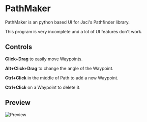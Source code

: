 # PathMaker

PathMaker is an python based UI for Jaci's Pathfinder library.

This program is very incomplete and a lot of UI features don't work.

## Controls

<b>Click+Drag</b> to easily move Waypoints.

<b>Alt+Click+Drag</b> to change the angle of the Waypoint.

<b>Ctrl+Click</b> in the middle of Path to add a new Waypoint.

<b>Ctrl+Click</b> on a Waypoint to delete it.

## Preview

![Preview](../media/preview.png?raw=true)